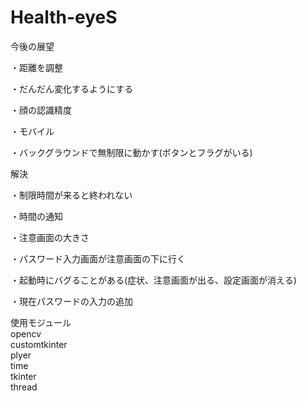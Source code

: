 # Health-eyeS
今後の展望
<p>・距離を調整</p>
<p>・だんだん変化するようにする</p>
<p>・顔の認識精度</p>
<p>・モバイル</p>
<p>・バックグラウンドで無制限に動かす(ボタンとフラグがいる)</p>

解決
<p>・制限時間が来ると終われない</p>
<p>・時間の通知</p>
<p>・注意画面の大きさ</p>
<p>・パスワード入力画面が注意画面の下に行く</p>
<p>・起動時にバグることがある(症状、注意画面が出る、設定画面が消える)</p>
<p>・現在パスワードの入力の追加</p>

使用モジュール
<br>
opencv
<br>
customtkinter
<br>
plyer
<br>
time
<br>
tkinter
<br>
thread
<br>